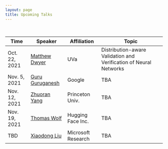 ```yaml
---
layout: page
title: Upcoming Talks
---
```


<br>

| Time          | Speaker                                                                         | Affiliation        | Topic                                                             |
|---------------|---------------------------------------------------------------------------------|--------------------|-------------------------------------------------------------------|
| Oct. 22, 2021 | [Matthew Dwyer](https://matthewbdwyer.github.io/)                               | UVa                | Distribution-aware Validation and Verification of Neural Networks |
| Nov. 5, 2021  | [Guru Guruganesh](https://scholar.google.com/citations?user=lWrAwrwAAAAJ&hl=en) | Google             | TBA                                                               |
| Nov. 12, 2021 | [Zhuoran Yang](https://www.princeton.edu/~zy6/)                                 | Princeton Univ.    | TBA                                                               |
| Nov. 19, 2021 | [Thomas Wolf](https://thomwolf.io/)                                             | Hugging Face Inc.  | TBA                                                               |
| TBD           | [Xiaodong Liu](https://www.microsoft.com/en-us/research/people/xiaodl/)         | Microsoft Research | TBA                                                               |



